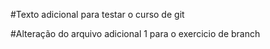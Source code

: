 #Texto adicional para testar o curso de git

#Alteração do arquivo adicional 1 para o exercicio de branch